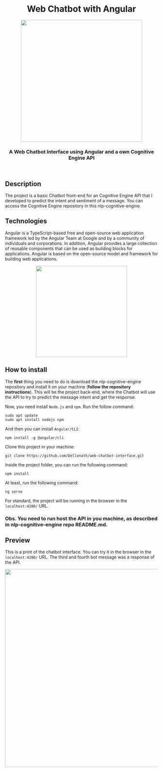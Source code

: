 <h1 align="center">
  Web Chatbot with Angular
</h1>

<p align="center">
  <img width="400em" src="https://www.agenciaeplus.com.br/wp-content/uploads/2021/07/ferramentas-de-chatbot.jpg">
</p>

<h3 align="center">
  A Web Chatbot Interface using Angular and a own Cognitive Engine API 
</h3>

<br> 

<h2>
  Description
</h2>
<p>
    The project is a basic Chatbot front-end for an Cognitive Engine API that I developed to predict the intent and sentiment of a message. You can access the Cognitive Engine repository in this <a src="https://github.com/Dellonath/nlp-cognitive-engine">nlp-cognitive-engine</a>.
</p>

<h2>
  Technologies
</h2>

Angular is a TypeScript-based free and open-source web application framework led by the Angular Team at Google and by a community of individuals and corporations. In addition, Angular provides a large collection of reusable components that can be used as building blocks for applications. Angular is based on the open-source model and framework for building web applications. 

<div align="center">
    <img width="300em" src="https://static.cdnlogo.com/logos/a/35/angular.svg">
</div>

<h2>
  How to install
</h2>

The <b>first</b> thing you need to do is download the <a src="https://github.com/Dellonath/nlp-cognitive-engine">nlp-cognitive-engine</a> repository and install it on your machine (<b>follow the repository instructions</b>). This will be the project back-end, where the Chatbot will use the API to try to predict the message intent and get the response.

Now, you need install ```Node.js``` and ```npm```. Run the follow command:
```terminal
sudo apt update
sudo apt install nodejs npm
```
And then you can install ```Angular/CLI```:
```terminal
npm install -g @angular/cli
```

Clone this project in your machine:
```terminal
git clone https://github.com/Dellonath/web-chatbot-interface.git
```

Inside the project folder, you can run the following command:
```terminal
npm install
```

At least, run the following command:
```terminal
ng serve
```

For standard, the project will be running in the browser in the ```localhost:4200/``` URL.

<h3>
  <b>Obs.</b> You need to run host the API in you machine, as described in nlp-cognitive-engine repo README.md.
</h3>

<h2>
  Preview
</h2>

This is a print of the chatbot interface. You can try it in the browser in the ```localhost:4200/``` URL. The third and fourth bot message was a response of the API.

<div align="center">
    <img width="650em" src="https://user-images.githubusercontent.com/56659549/173156166-0f0ef831-a5c5-423c-a96f-4a24fe8dc4b3.png">
</div>

